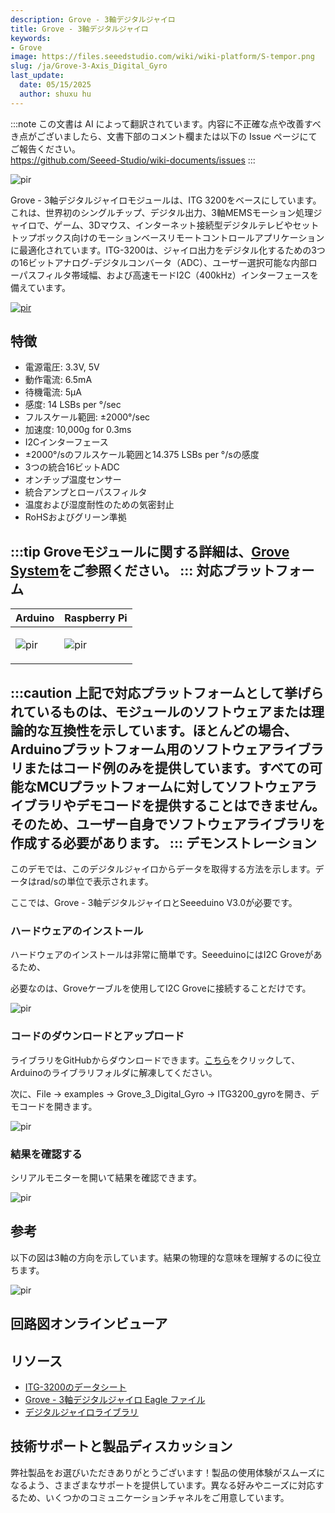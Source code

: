 ```yaml
---
description: Grove - 3軸デジタルジャイロ
title: Grove - 3軸デジタルジャイロ
keywords:
- Grove
image: https://files.seeedstudio.com/wiki/wiki-platform/S-tempor.png
slug: /ja/Grove-3-Axis_Digital_Gyro
last_update:
  date: 05/15/2025
  author: shuxu hu
---
```

:::note
この文書は AI によって翻訳されています。内容に不正確な点や改善すべき点がございましたら、文書下部のコメント欄または以下の Issue ページにてご報告ください。  
https://github.com/Seeed-Studio/wiki-documents/issues
:::

<!-- ![](https://files.seeedstudio.com/wiki/Grove-3-Axis_Digital_Gyro/img/Grove-3-Axis_Digital_Gyro.jpg) -->
  <p style={{textAlign: 'center'}}><img src="https://files.seeedstudio.com/wiki/Grove-3-Axis_Digital_Gyro/img/Grove-3-Axis_Digital_Gyro.jpg" alt="pir" width={600} height="auto" /></p>


Grove - 3軸デジタルジャイロモジュールは、ITG 3200をベースにしています。これは、世界初のシングルチップ、デジタル出力、3軸MEMSモーション処理ジャイロで、ゲーム、3Dマウス、インターネット接続型デジタルテレビやセットトップボックス向けのモーションベースリモートコントロールアプリケーションに最適化されています。ITG-3200は、ジャイロ出力をデジタル化するための3つの16ビットアナログ-デジタルコンバータ（ADC）、ユーザー選択可能な内部ローパスフィルタ帯域幅、および高速モードI2C（400kHz）インターフェースを備えています。

[<p><img src="https://files.seeedstudio.com/wiki/common/Get_One_Now_Banner.png" alt="pir" width={600} height="auto" /></p>](https://www.seeedstudio.com/Grove-3-Axis-Digital-Gyro-p-750.html)

特徴
--------

-   電源電圧: 3.3V, 5V
-   動作電流: 6.5mA
-   待機電流: 5μA
-   感度: 14 LSBs per °/sec
-   フルスケール範囲: ±2000°/sec
-   加速度: 10,000g for 0.3ms
-   I2Cインターフェース
-   ±2000°/sのフルスケール範囲と14.375 LSBs per °/sの感度
-   3つの統合16ビットADC
-   オンチップ温度センサー
-   統合アンプとローパスフィルタ
-   温度および湿度耐性のための気密封止
-   RoHSおよびグリーン準拠

:::tip
    Groveモジュールに関する詳細は、[Grove System](https://wiki.seeedstudio.com/Grove_System/)をご参照ください。
:::
対応プラットフォーム
-------------------

<!-- | Arduino                                                                                             | Raspberry Pi                                                                                             |                                                                                                 |                                                                                                          |                                                                                                    |
|-----------------------------------------------------------------------------------------------------|----------------------------------------------------------------------------------------------------------|-------------------------------------------------------------------------------------------------|---------------------------------------------------------------------------------------------------|----------------------------------------------------------------------------------------------------|
| ![](https://files.seeedstudio.com/wiki/wiki_english/docs/images/arduino_logo.jpg) | ![](https://files.seeedstudio.com/wiki/wiki_english/docs/images/raspberry_pi_logo_n.jpg) | ![](https://files.seeedstudio.com/wiki/wiki_english/docs/images/bbg_logo.jpg) | ![](https://files.seeedstudio.com/wiki/wiki_english/docs/images/wio_logo.jpg) | ![](https://files.seeedstudio.com/wiki/wiki_english/docs/images/linkit_logo.jpg) | -->
|Arduino|Raspberry Pi|
|---|---|
|<p><img src="https://files.seeedstudio.com/wiki/wiki_english/docs/images/arduino_logo.jpg" alt="pir" width={200} height="auto" /></p>|<p><img src="https://files.seeedstudio.com/wiki/wiki_english/docs/images/raspberry_pi_logo_n.jpg" alt="pir" width={200} height="auto" /></p>|
:::caution
    上記で対応プラットフォームとして挙げられているものは、モジュールのソフトウェアまたは理論的な互換性を示しています。ほとんどの場合、Arduinoプラットフォーム用のソフトウェアライブラリまたはコード例のみを提供しています。すべての可能なMCUプラットフォームに対してソフトウェアライブラリやデモコードを提供することはできません。そのため、ユーザー自身でソフトウェアライブラリを作成する必要があります。
:::
デモンストレーション
-------------

このデモでは、このデジタルジャイロからデータを取得する方法を示します。データはrad/sの単位で表示されます。

ここでは、Grove - 3軸デジタルジャイロとSeeeduino V3.0が必要です。

### ハードウェアのインストール

ハードウェアのインストールは非常に簡単です。SeeeduinoにはI2C Groveがあるため、

必要なのは、Groveケーブルを使用してI2C Groveに接続することだけです。

<!-- ![](https://files.seeedstudio.com/wiki/Grove-3-Axis_Digital_Gyro/img/Grove-3-Axis_Digital_Gyro_Hardware.JPG) -->
  <p style={{textAlign: 'center'}}><img src="https://files.seeedstudio.com/wiki/Grove-3-Axis_Digital_Gyro/img/Grove-3-Axis_Digital_Gyro_Hardware.JPG" alt="pir" width={600} height="auto" /></p>


### コードのダウンロードとアップロード

ライブラリをGitHubからダウンロードできます。[こちら](https://github.com/Seeed-Studio/Grove_3_Axis_Digital_Gyro/)をクリックして、Arduinoのライブラリフォルダに解凍してください。

次に、File -> examples -> Grove_3_Digital_Gyro -> ITG3200_gyroを開き、デモコードを開きます。

<!-- ![](https://files.seeedstudio.com/wiki/Grove-3-Axis_Digital_Gyro/img/ITG3200_gyro_ArduinoIde.jpg) -->
  <p style={{textAlign: 'center'}}><img src="https://files.seeedstudio.com/wiki/Grove-3-Axis_Digital_Gyro/img/ITG3200_gyro_ArduinoIde.jpg" alt="pir" width={600} height="auto" /></p>


<!-- コードをアップロードするには、Uploadをクリックしてください。Arduinoの使い方について問題がある場合は、[こちら](/Getting_Started_with_Seeeduino)をクリックしてヘルプをご覧ください。 -->



### 結果を確認する

シリアルモニターを開いて結果を確認できます。

<!-- ![](https://files.seeedstudio.com/wiki/Grove-3-Axis_Digital_Gyro/img/Grove-3-Axis_Digital_Gyro_SerialDta.jpg) -->
  <p style={{textAlign: 'center'}}><img src="https://files.seeedstudio.com/wiki/Grove-3-Axis_Digital_Gyro/img/Grove-3-Axis_Digital_Gyro_SerialDta.jpg" alt="pir" width={600} height="auto" /></p>

参考
---------

以下の図は3軸の方向を示しています。結果の物理的な意味を理解するのに役立ちます。

<!-- ![](https://files.seeedstudio.com/wiki/Grove-3-Axis_Digital_Gyro/img/Gyro_Reference_1.jpg) -->
  <p style={{textAlign: 'center'}}><img src="https://files.seeedstudio.com/wiki/Grove-3-Axis_Digital_Gyro/img/Gyro_Reference_1.jpg" alt="pir" width={600} height="auto" /></p>

## 回路図オンラインビューア

<div className="altium-ecad-viewer" data-project-src="https://files.seeedstudio.com/wiki/Grove-3-Axis_Digital_Gyro/res/Grove-3-Axis_Digital_Gyro_Eagle_File.zip" style={{borderRadius: '0px 0px 4px 4px', height: 500, borderStyle: 'solid', borderWidth: 1, borderColor: 'rgb(241, 241, 241)', overflow: 'hidden', maxWidth: 1280, maxHeight: 700, boxSizing: 'border-box'}}>
</div>

リソース
---------

-   [ITG-3200のデータシート](https://files.seeedstudio.com/wiki/Grove-3-Axis_Digital_Gyro/res/ITG-3200.pdf)
-   [Grove - 3軸デジタルジャイロ Eagle ファイル](https://files.seeedstudio.com/wiki/Grove-3-Axis_Digital_Gyro/res/Grove-3-Axis_Digital_Gyro_Eagle_File.zip)
-   [デジタルジャイロライブラリ](https://github.com/Seeed-Studio/Grove_3_Axis_Digital_Gyro)

<!-- このMarkdownファイルは https://www.seeedstudio.com/wiki/Grove_-_3-Axis_Digital_Gyro から作成されました -->

## 技術サポートと製品ディスカッション
弊社製品をお選びいただきありがとうございます！製品の使用体験がスムーズになるよう、さまざまなサポートを提供しています。異なる好みやニーズに対応するため、いくつかのコミュニケーションチャネルをご用意しています。

<div class="button_tech_support_container">
<a href="https://forum.seeedstudio.com/" class="button_forum"></a> 
<a href="https://www.seeedstudio.com/contacts" class="button_email"></a>
</div>

<div class="button_tech_support_container">
<a href="https://discord.gg/eWkprNDMU7" class="button_discord"></a> 
<a href="https://github.com/Seeed-Studio/wiki-documents/discussions/69" class="button_discussion"></a>
</div>
